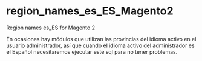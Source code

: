# region_names_es_ES_Magento2
Region names es_ES for Magento 2

En ocasiones hay módulos que utilizan las provincias del idioma activo en el usuario administrador, así que cuando el idioma activo del administrador es el Español necesitaremos ejecutar este sql para no tener problemas.
